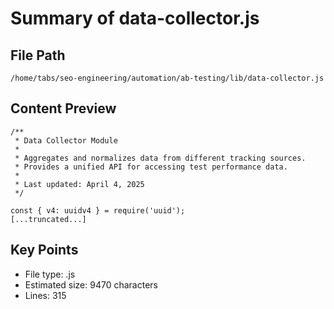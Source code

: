 # Summary of data-collector.js
  
## File Path
`/home/tabs/seo-engineering/automation/ab-testing/lib/data-collector.js`

## Content Preview
```
/**
 * Data Collector Module
 * 
 * Aggregates and normalizes data from different tracking sources.
 * Provides a unified API for accessing test performance data.
 * 
 * Last updated: April 4, 2025
 */

const { v4: uuidv4 } = require('uuid');
[...truncated...]
```

## Key Points
- File type: .js
- Estimated size: 9470 characters
- Lines: 315

